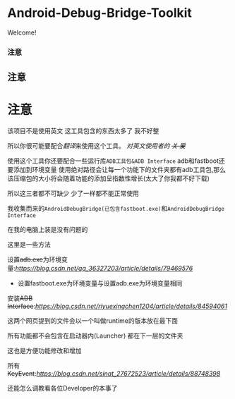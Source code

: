 # Android-Debug-Bridge-Toolkit
Welcome!
### 注意
## 注意
# 注意
该项目不是使用英文  这工具包含的东西太多了 我不好整

所以你很可能要配合*翻译*来使用这个工具。 *对英文使用者的 ~~关 爱~~*

使用这个工具你还要配合一些运行库`ADB工具包&ADB Interface` adb和fastboot还要添加到环境变量 使用绝对路径会让每一个功能下的文件夹都有adb工具包,那么该压缩包的大小将会随着功能的添加呈指数性增长(太大了你我都不好下载)

所以这三者都不可缺少 少了一样都不能正常使用

我收集而来的`AndroidDebugBridge(已包含fastboot.exe)`和`AndroidDebugBridge Interface`

在我的电脑上装是没有问题的

这里是一些方法

设置~~adb.exe~~为环境变量:*https://blog.csdn.net/qq_36327203/article/details/79469576*

* 设置fastboot.exe为环境变量与设置adb.exe为环境变量相同

安装~~ADB Interface~~:*https://blog.csdn.net/riyuexingchen1204/article/details/84594061*

这两个网页提到的文件会以一个叫做runtime的版本放在最下面

所有功能都不会包含在启动器内(Launcher) 都在下一层的文件夹

这也是方便功能修改和增加

所有~~KeyEvent~~:*https://blog.csdn.net/sinat_27672523/article/details/88748398*

还能怎么调教看各位Developer的本事了
